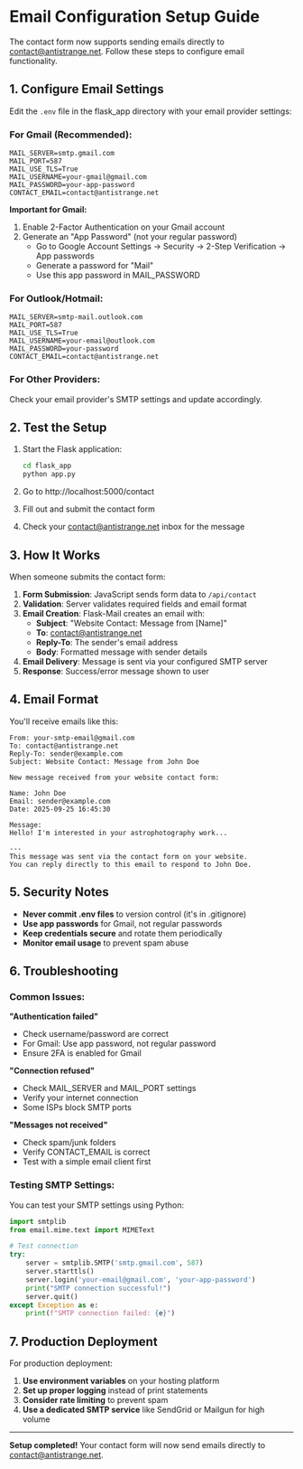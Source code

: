 # Email Configuration Setup Guide

The contact form now supports sending emails directly to contact@antistrange.net. Follow these steps to configure email functionality.

## 1. Configure Email Settings

Edit the `.env` file in the flask_app directory with your email provider settings:

### For Gmail (Recommended):
```env
MAIL_SERVER=smtp.gmail.com
MAIL_PORT=587
MAIL_USE_TLS=True
MAIL_USERNAME=your-gmail@gmail.com
MAIL_PASSWORD=your-app-password
CONTACT_EMAIL=contact@antistrange.net
```

**Important for Gmail:**
1. Enable 2-Factor Authentication on your Gmail account
2. Generate an "App Password" (not your regular password)
   - Go to Google Account Settings → Security → 2-Step Verification → App passwords
   - Generate a password for "Mail"
   - Use this app password in MAIL_PASSWORD

### For Outlook/Hotmail:
```env
MAIL_SERVER=smtp-mail.outlook.com
MAIL_PORT=587
MAIL_USE_TLS=True
MAIL_USERNAME=your-email@outlook.com
MAIL_PASSWORD=your-password
CONTACT_EMAIL=contact@antistrange.net
```

### For Other Providers:
Check your email provider's SMTP settings and update accordingly.

## 2. Test the Setup

1. Start the Flask application:
   ```bash
   cd flask_app
   python app.py
   ```

2. Go to http://localhost:5000/contact

3. Fill out and submit the contact form

4. Check your contact@antistrange.net inbox for the message

## 3. How It Works

When someone submits the contact form:

1. **Form Submission**: JavaScript sends form data to `/api/contact`
2. **Validation**: Server validates required fields and email format
3. **Email Creation**: Flask-Mail creates an email with:
   - **Subject**: "Website Contact: Message from [Name]"
   - **To**: contact@antistrange.net
   - **Reply-To**: The sender's email address
   - **Body**: Formatted message with sender details
4. **Email Delivery**: Message is sent via your configured SMTP server
5. **Response**: Success/error message shown to user

## 4. Email Format

You'll receive emails like this:

```
From: your-smtp-email@gmail.com
To: contact@antistrange.net
Reply-To: sender@example.com
Subject: Website Contact: Message from John Doe

New message received from your website contact form:

Name: John Doe
Email: sender@example.com
Date: 2025-09-25 16:45:30

Message:
Hello! I'm interested in your astrophotography work...

---
This message was sent via the contact form on your website.
You can reply directly to this email to respond to John Doe.
```

## 5. Security Notes

- **Never commit .env files** to version control (it's in .gitignore)
- **Use app passwords** for Gmail, not regular passwords
- **Keep credentials secure** and rotate them periodically
- **Monitor email usage** to prevent spam abuse

## 6. Troubleshooting

### Common Issues:

**"Authentication failed"**
- Check username/password are correct
- For Gmail: Use app password, not regular password
- Ensure 2FA is enabled for Gmail

**"Connection refused"**
- Check MAIL_SERVER and MAIL_PORT settings
- Verify your internet connection
- Some ISPs block SMTP ports

**"Messages not received"**
- Check spam/junk folders
- Verify CONTACT_EMAIL is correct
- Test with a simple email client first

### Testing SMTP Settings:

You can test your SMTP settings using Python:

```python
import smtplib
from email.mime.text import MIMEText

# Test connection
try:
    server = smtplib.SMTP('smtp.gmail.com', 587)
    server.starttls()
    server.login('your-email@gmail.com', 'your-app-password')
    print("SMTP connection successful!")
    server.quit()
except Exception as e:
    print(f"SMTP connection failed: {e}")
```

## 7. Production Deployment

For production deployment:

1. **Use environment variables** on your hosting platform
2. **Set up proper logging** instead of print statements
3. **Consider rate limiting** to prevent spam
4. **Use a dedicated SMTP service** like SendGrid or Mailgun for high volume

---

**Setup completed!** Your contact form will now send emails directly to contact@antistrange.net.